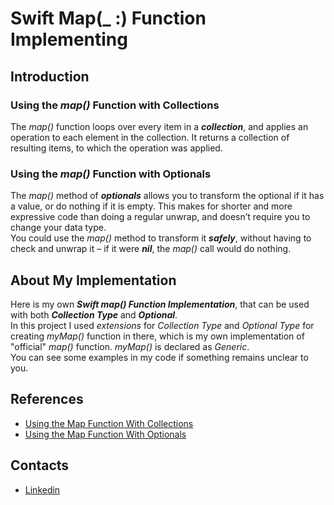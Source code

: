 # Swift Map(_ :) Function Implementing

## Introduction
### Using the _map()_ Function with Collections
The _map()_ function loops over every item in a **_collection_**, and applies an operation to each element in the collection. It returns a collection of resulting items, to which the operation was applied.
### Using the _map()_ Function with Optionals
The _map()_ method of **_optionals_** allows you to transform the optional if it has a value, or do nothing if it is empty. This makes for shorter and more expressive code than doing a regular unwrap, and doesn’t require you to change your data type.  
You could use the _map()_ method to transform it **_safely_**, without having to check and unwrap it – if it were **_nil_**, the _map()_ call would do nothing.
## About My Implementation
Here is my own **_Swift map() Function Implementation_**, that can be used with both **_Collection Type_** and **_Optional_**.  
In this project I used _extensions_ for _Collection Type_ and _Optional Type_ for creating _myMap()_ function in there, which is my own implementation of "official" _map()_ function. _myMap()_ is declared as _Generic_.  
You can see some examples in my code if something remains unclear to you.
## References
* [Using the Map Function With Collections](https://learnappmaking.com/map-reduce-filter-swift-programming/)
* [Using the Map Function With Optionals](https://www.hackingwithswift.com/example-code/language/how-to-use-map-with-an-optional-value)
## Contacts
* [Linkedin](https://www.linkedin.com/in/fuad-rustamov-8133b4190/)
